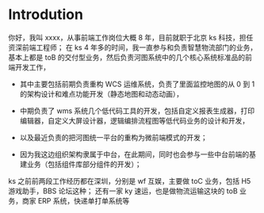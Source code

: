 # Introdution

你好，我叫 xxxx，从事前端工作岗位大概 8 年，目前就职于北京 ks 科技，担任资深前端工程师；
在 ks 4 年多的时间，我一直参与和负责智慧物流部门的业务，基本上都是 toB 的交付型业务，然后负责河图系统中的几个核心系统标准品的前端开发工作，

- 其中主要包括前期负责重构 WCS 运维系统，负责了里面监控地图的从 0 到 1 的架构设计和难点功能开发（静态地图和动态动画），
- 中期负责了 wms 系统几个低代码工具的开发，包括自定义报表生成器，打印编辑器，自定义大屏设计器，逻辑编排流程图等低代码业务的设计和开发，
- 以及最近负责的把河图统一平台的重构为微前端模式的开发；

- 因为我这边组织架构隶属于中台，在此期间，同时也会参与一些中台前端的基建业务（包括组件库部分组件的开发）；

ks 之前前两段工作经历都在深圳，分别是 wf 互娱，主要做 toC 业务，包括 H5 游戏助手，BBS 论坛这种；
还有一家 ky 速运，也是做物流运输这块的 toB 业务，商家 ERP 系统，快递单打单系统等
